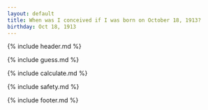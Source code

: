 ```yaml
---
layout: default
title: When was I conceived if I was born on October 18, 1913?
birthday: Oct 18, 1913
---
```


{% include header.md %}

{% include guess.md %}

{% include calculate.md %}

{% include safety.md %}

{% include footer.md %}



